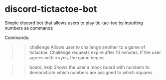 # discord-tictactoe-bot
Simple discord bot that allows users to play tic-tac-toe by inputting numbers as commands

Commands:

>>challenge
Allows user to challenge another to a game of tictactoe. Challenge requests expire after 10 minutes. If the user agrees with <<yes, the game begins

>>board_help
Shows the user a mock board with numbers to demonstrate which numbers are assigned to which squares
